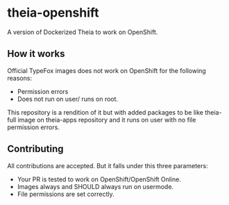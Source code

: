 # theia-openshift
A version of Dockerized Theia to work on OpenShift.

## How it works 

Official TypeFox images does not work on OpenShift for the following reasons:

- Permission errors 
- Does not run on user/ runs on root.

This repository is a rendition of it but with added packages to be like theia-full image on theia-apps repository and it runs on user with no file permission errors.

## Contributing

All contributions are accepted. But it falls under this three parameters:

- Your PR is tested to work on OpenShift/OpenShift Online.
- Images always and SHOULD always run on usermode.
- File permissions are set correctly.